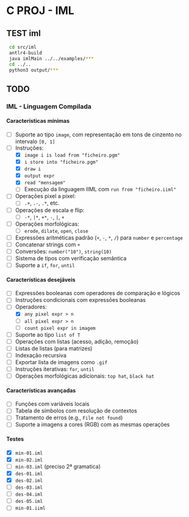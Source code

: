 # C PROJ - IML

## TEST iml

   ```bash
    cd src/iml
    antlr4-build
    java imlMain ../../examples/***
    cd ../..
    python3 output/***
   ```

## TODO

### IML - Linguagem Compilada

#### Características mínimas

- [ ] Suporte ao tipo `image`, com representação em tons de cinzento no intervalo `[0, 1]`
- [ ] Instruções:
  - [x] `image i is load from "ficheiro.pgm"`
  - [x] `i store into "ficheiro.pgm"`
  - [x] `draw i`
  - [x] `output expr`
  - [x] `read "mensagem"`
  - [ ] Execução da linguagem IIML com `run from "ficheiro.iiml"`
- [ ] Operações pixel a pixel:
  - [ ] `.+`, `.-`, `.*`, etc.
- [ ] Operações de escala e flip:
  - [ ] `-*`, `|*`, `+*`, `-`, `|`, `+`
- [ ] Operações morfológicas:
  - [ ] `erode`, `dilate`, `open`, `close`
- [ ] Expressões aritméticas padrão (`+`, `-`, `*`, `/`) para `number` e `percentage`
- [ ] Concatenar strings com `+`
- [ ] Conversões: `number("10")`, `string(10)`
- [ ] Sistema de tipos com verificação semântica
- [ ] Suporte a `if`, `for`, `until`
  
#### Características desejáveis

- [ ] Expressões booleanas com operadores de comparação e lógicos
- [ ] Instruções condicionais com expressões booleanas
- [ ] Operadores:
  - [x] `any pixel expr > n`
  - [ ] `all pixel expr > n`
  - [ ] `count pixel expr in imagem`
- [ ] Suporte ao tipo `list of T`
- [ ] Operações com listas (acesso, adição, remoção)
- [ ] Listas de listas (para matrizes)
- [ ] Indexação recursiva
- [ ] Exportar lista de imagens como `.gif`
- [ ] Instruções iterativas: `for`, `until`
- [ ] Operações morfológicas adicionais: `top hat`, `black hat`
  
#### Características avançadas

- [ ] Funções com variáveis locais
- [ ] Tabela de símbolos com resolução de contextos
- [ ] Tratamento de erros (e.g., `File not found`)
- [ ] Suporte a imagens a cores (RGB) com as mesmas operações

#### Testes

- [x] `min-01.iml`
- [x] `min-02.iml`
- [ ] `min-03.iml` (preciso 2ª gramatica)
- [x] `des-01.iml`
- [x] `des-02.iml`
- [ ] `des-03.iml`
- [ ] `des-04.iml`
- [ ] `des-05.iml`
- [ ] `min-01.iiml`